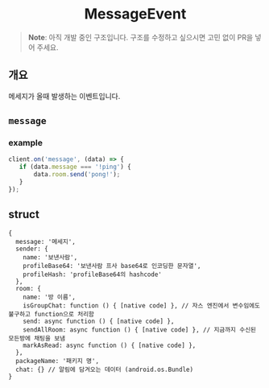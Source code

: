 <h1 align="center">MessageEvent</h1>

> **Note**: 아직 개발 중인 구조입니다. 구조를 수정하고 싶으시면 고민 없이 PR을 넣어 주세요.

## 개요
메세지가 올때 발생하는 이벤트입니다.

## `message`
### example
```javascript
client.on('message', (data) => {
   if (data.message === '!ping') {
       data.room.send('pong!');
   } 
});
```

## struct
```json5
{
  message: '메세지',
  sender: {
    name: '보낸사람',
    profileBase64: '보낸사람 프사 base64로 인코딩한 문자열',
    profileHash: 'profileBase64의 hashcode'
  },
  room: {
    name: '방 이름',
    isGroupChat: function () { [native code] }, // 자스 엔진에서 변수임에도 불구하고 function으로 처리함
    send: async function () { [native code] },
    sendAllRoom: async function () { [native code] }, // 지금까지 수신된 모든방에 채팅을 보냄
    markAsRead: async function () { [native code] },
  },
  packageName: '패키지 명',
  chat: {} // 알림에 담겨오는 데이터 (android.os.Bundle)
}
```
